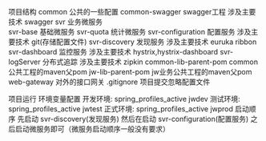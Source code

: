 项目结构
     common    公共的一些配置
        common-swagger   swagger工程
        涉及主要技术 swagger
     svr    业务微服务  
        svr-base 基础微服务
        svr-quota 统计微服务
     svr-configuration    配置服务 
        涉及主要技术 git(存储配置文件) 
     svr-discovery    发现服务 
        涉及主要技术 euruka ribbon 
     svr-dashboard    监控服务 
        涉及主要技术 hystrix,hystrix-dashboard
     svr-logServer 分布式追踪
        涉及主要技术 zipkin 
     common-lib-parent-pom    common公共工程的maven父pom
     jw-lib-parent-pom   jw业务公共工程的maven父pom 
     web-gateway 对外的接口网关
     .gitignore   项目提交忽略配置文件
     
项目运行
    环境变量配置
        开发环境:  spring_profiles_active jwdev
        测试环境:  spring_profiles_active jwtest
        正式环境:  spring_profiles_active jwprod
    启动顺序
        先启动      svr-discovery(发现服务)
        然后在启动  svr-configuration(配置服务)
        之后启动微服务即可（微服务启动顺序一般没有要求）